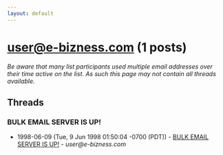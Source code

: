 ```yaml
---
layout: default
---
```


# user@e-bizness.com (1 posts)

_Be aware that many list participants used multiple email addresses over their time active on the list. As such this page may not contain all threads available._

## Threads

### BULK EMAIL SERVER IS UP!
+ 1998-06-09 (Tue, 9 Jun 1998 01:50:04 -0700 (PDT)) - [BULK EMAIL SERVER IS UP!](/archive/1998/06/657bf9cc2519734acc13742fd280ac15c7340376fa81fc5e7f7235e78ae9acb3) - _user@e-bizness.com_

